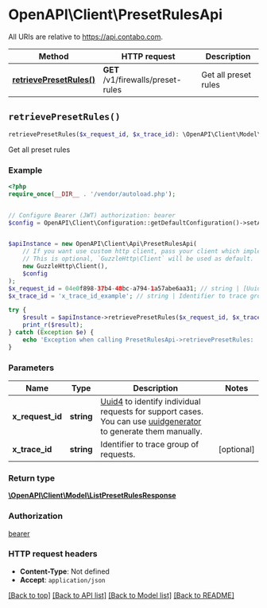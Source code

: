 # OpenAPI\Client\PresetRulesApi

All URIs are relative to https://api.contabo.com.

Method | HTTP request | Description
------------- | ------------- | -------------
[**retrievePresetRules()**](PresetRulesApi.md#retrievePresetRules) | **GET** /v1/firewalls/preset-rules | Get all preset rules


## `retrievePresetRules()`

```php
retrievePresetRules($x_request_id, $x_trace_id): \OpenAPI\Client\Model\ListPresetRulesResponse
```

Get all preset rules

### Example

```php
<?php
require_once(__DIR__ . '/vendor/autoload.php');


// Configure Bearer (JWT) authorization: bearer
$config = OpenAPI\Client\Configuration::getDefaultConfiguration()->setAccessToken('YOUR_ACCESS_TOKEN');


$apiInstance = new OpenAPI\Client\Api\PresetRulesApi(
    // If you want use custom http client, pass your client which implements `GuzzleHttp\ClientInterface`.
    // This is optional, `GuzzleHttp\Client` will be used as default.
    new GuzzleHttp\Client(),
    $config
);
$x_request_id = 04e0f898-37b4-48bc-a794-1a57abe6aa31; // string | [Uuid4](https://en.wikipedia.org/wiki/Universally_unique_identifier#Version_4_(random)) to identify individual requests for support cases. You can use [uuidgenerator](https://www.uuidgenerator.net/version4) to generate them manually.
$x_trace_id = 'x_trace_id_example'; // string | Identifier to trace group of requests.

try {
    $result = $apiInstance->retrievePresetRules($x_request_id, $x_trace_id);
    print_r($result);
} catch (Exception $e) {
    echo 'Exception when calling PresetRulesApi->retrievePresetRules: ', $e->getMessage(), PHP_EOL;
}
```

### Parameters

Name | Type | Description  | Notes
------------- | ------------- | ------------- | -------------
 **x_request_id** | **string**| [Uuid4](https://en.wikipedia.org/wiki/Universally_unique_identifier#Version_4_(random)) to identify individual requests for support cases. You can use [uuidgenerator](https://www.uuidgenerator.net/version4) to generate them manually. |
 **x_trace_id** | **string**| Identifier to trace group of requests. | [optional]

### Return type

[**\OpenAPI\Client\Model\ListPresetRulesResponse**](../Model/ListPresetRulesResponse.md)

### Authorization

[bearer](../../README.md#bearer)

### HTTP request headers

- **Content-Type**: Not defined
- **Accept**: `application/json`

[[Back to top]](#) [[Back to API list]](../../README.md#endpoints)
[[Back to Model list]](../../README.md#models)
[[Back to README]](../../README.md)
